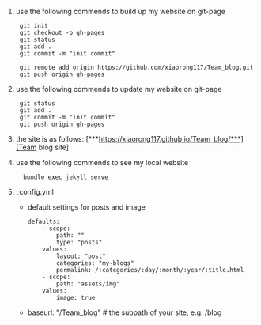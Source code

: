 ﻿---
date:   2023-06-04 18:06:18 +0800
MVauthor: Rong
---
1. use the following commends to build up my website on git-page
    
        git init
        git checkout -b gh-pages
        git status
        git add .
        git commit -m "init commit"

        git remote add origin https://github.com/xiaorong117/Team_blog.git
        git push origin gh-pages

2. use the following commends to update my website on git-page

        git status
        git add .
        git commit -m "init commit"
        git push origin gh-pages

3. the site is as follows:
[***https://xiaorong117.github.io/Team_blog/***][Team blog site]

1. use the following commends to see my local website
    
         bundle exec jekyll serve

2.  _config.yml
    - default settings for posts and image
  
        ```
        defaults:
            - scope:
                path: ""
                type: "posts"
            values: 
                layout: "post"
                categories: "my-blogs"
                permalink: /:categories/:day/:month/:year/:title.html
            - scope:
                path: "assets/img"
            values:
                image: true
        ```
    - baseurl: "/Team_blog" # the subpath of your site, e.g. /blog

[Team blog site]:https://xiaorong117.github.io/Team_blog/
    
         


